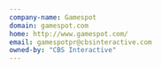 ```yaml
---
company-name: Gamespot
domain: gamespot.com
home: http://www.gamespot.com/
email: gamespotpr@cbsinteractive.com
owned-by: "CBS Interactive"
---
```




